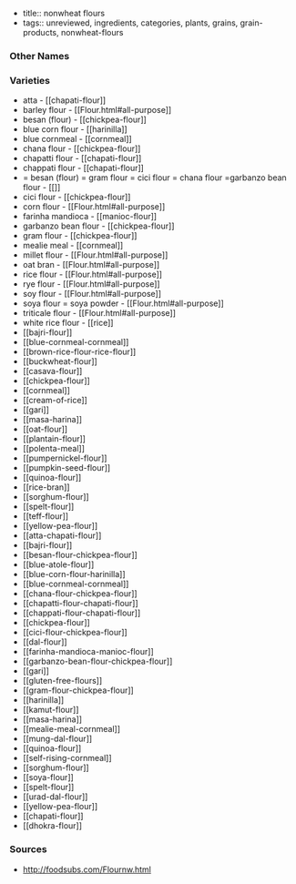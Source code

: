 - title:: nonwheat flours
- tags:: unreviewed, ingredients, categories, plants, grains, grain-products, nonwheat-flours


### Other Names


### Varieties

* atta - [[chapati-flour]]
* barley flour - [[Flour.html#all-purpose]]
* besan (flour) - [[chickpea-flour]]
* blue corn flour - [[harinilla]]
* blue cornmeal - [[cornmeal]]
* chana flour - [[chickpea-flour]]
* chapatti flour - [[chapati-flour]]
* chappati flour - [[chapati-flour]]
* = besan (flour) = gram flour = cici flour = chana flour =garbanzo bean flour - [[]]
* cici flour - [[chickpea-flour]]
* corn flour - [[Flour.html#all-purpose]]
* farinha mandioca - [[manioc-flour]]
* garbanzo bean flour - [[chickpea-flour]]
* gram flour - [[chickpea-flour]]
* mealie meal - [[cornmeal]]
* millet flour - [[Flour.html#all-purpose]]
* oat bran - [[Flour.html#all-purpose]]
* rice flour - [[Flour.html#all-purpose]]
* rye flour - [[Flour.html#all-purpose]]
* soy flour - [[Flour.html#all-purpose]]
* soya flour = soya powder - [[Flour.html#all-purpose]]
* triticale flour - [[Flour.html#all-purpose]]
* white rice flour - [[rice]]
* [[bajri-flour]]
* [[blue-cornmeal-cornmeal]]
* [[brown-rice-flour-rice-flour]]
* [[buckwheat-flour]]
* [[casava-flour]]
* [[chickpea-flour]]
* [[cornmeal]]
* [[cream-of-rice]]
* [[gari]]
* [[masa-harina]]
* [[oat-flour]]
* [[plantain-flour]]
* [[polenta-meal]]
* [[pumpernickel-flour]]
* [[pumpkin-seed-flour]]
* [[quinoa-flour]]
* [[rice-bran]]
* [[sorghum-flour]]
* [[spelt-flour]]
* [[teff-flour]]
* [[yellow-pea-flour]]
* [[atta-chapati-flour]]
* [[bajri-flour]]
* [[besan-flour-chickpea-flour]]
* [[blue-atole-flour]]
* [[blue-corn-flour-harinilla]]
* [[blue-cornmeal-cornmeal]]
* [[chana-flour-chickpea-flour]]
* [[chapatti-flour-chapati-flour]]
* [[chappati-flour-chapati-flour]]
* [[chickpea-flour]]
* [[cici-flour-chickpea-flour]]
* [[dal-flour]]
* [[farinha-mandioca-manioc-flour]]
* [[garbanzo-bean-flour-chickpea-flour]]
* [[gari]]
* [[gluten-free-flours]]
* [[gram-flour-chickpea-flour]]
* [[harinilla]]
* [[kamut-flour]]
* [[masa-harina]]
* [[mealie-meal-cornmeal]]
* [[mung-dal-flour]]
* [[quinoa-flour]]
* [[self-rising-cornmeal]]
* [[sorghum-flour]]
* [[soya-flour]]
* [[spelt-flour]]
* [[urad-dal-flour]]
* [[yellow-pea-flour]]
* [[chapati-flour]]
* [[dhokra-flour]]

### Sources
* http://foodsubs.com/Flournw.html
